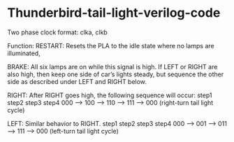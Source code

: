 # Thunderbird-tail-light-verilog-code

Two phase clock format: clka, clkb

Function:
RESTART: Resets the PLA to the idle state where no lamps are illuminated,

BRAKE: All six lamps are on while this signal is high. If LEFT or RIGHT are also high, then keep one side of car’s lights steady, but sequence the other side as described under LEFT and RIGHT below.

RIGHT: After RIGHT goes high, the following sequence will occur: step1 step2 step3 step4
000 --> 100 --> 110 --> 111 --> 000 (right-turn tail light cycle)

LEFT: Similar behavior to RIGHT. step1 step2 step3 step4
000 --> 001 --> 011 --> 111 --> 000 (left-turn tail light cycle)
